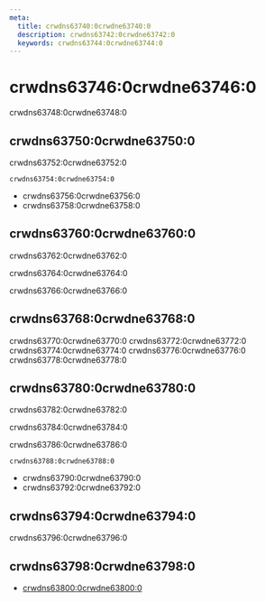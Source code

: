 ```yaml
---
meta:
  title: crwdns63740:0crwdne63740:0
  description: crwdns63742:0crwdne63742:0
  keywords: crwdns63744:0crwdne63744:0
---
```


# crwdns63746:0crwdne63746:0
crwdns63748:0crwdne63748:0

<entry-ad />

## crwdns63750:0crwdne63750:0
crwdns63752:0crwdne63752:0

`crwdns63754:0crwdne63754:0`
- crwdns63756:0crwdne63756:0
- crwdns63758:0crwdne63758:0


## crwdns63760:0crwdne63760:0
crwdns63762:0crwdne63762:0

  crwdns63764:0crwdne63764:0

  crwdns63766:0crwdne63766:0

## crwdns63768:0crwdne63768:0
crwdns63770:0crwdne63770:0
<alert type="success">crwdns63772:0crwdne63772:0</alert>
<alert type="info">crwdns63774:0crwdne63774:0</alert>
<alert type="warning">crwdns63776:0crwdne63776:0</alert>
<alert type="error">crwdns63778:0crwdne63778:0</alert>

## crwdns63780:0crwdne63780:0
crwdns63782:0crwdne63782:0

  crwdns63784:0crwdne63784:0

  crwdns63786:0crwdne63786:0

  `crwdns63788:0crwdne63788:0`
  - crwdns63790:0crwdne63790:0
  - crwdns63792:0crwdne63792:0

## crwdns63794:0crwdne63794:0
crwdns63796:0crwdne63796:0

## crwdns63798:0crwdne63798:0
  - [crwdns63800:0crwdne63800:0]()

<doc-footer />

